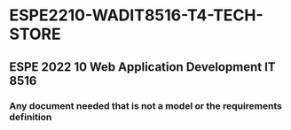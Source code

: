 # ESPE2210-WADIT8516-T4-TECH-STORE
## ESPE 2022 10 Web Application Development IT 8516
### Any document needed that is not a model or the requirements definition
